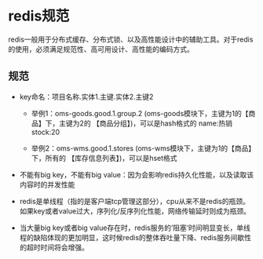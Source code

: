 # redis规范

redis一般用于分布式缓存、分布式锁、以及高性能设计中的辅助工具。对于redis的使用，必须满足规范性、高可用设计、高性能的编码方式。

## 规范

+ key命名：项目名称.实体1.主键.实体2.主键2
  + 举例1：oms-goods.good.1.group.2    (oms-goods模块下，主键为1的【商品】下，主键为2的 【商品分组】)，可以是hash格式的
  name:热销
  stock:20
  
  + 举例2：oms-wms.good.1.stores    (oms-wms模块下，主键为1的【商品】下，所有的 【库存信息列表】)，可以是hset格式
  
  
  
+ 不能有big key，不能有big value：因为会影响redis持久化性能，以及读取该内容时的并发性能
 + redis是单线程（指的是客户端tcp管理这部分），cpu从来不是redis的瓶颈。如果key或者value过大，序列化/反序列化性能，网络传输延时则成为瓶颈。
 + 当大量big key或者big value存在时，redis服务的’阻塞‘时间明显变长，单线程的缺陷体现的更加明显，这时候redis的整体吞吐量下降、redis服务间歇性的超时时间将会增强。


